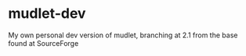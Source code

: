 mudlet-dev
==========

My own personal dev version of mudlet, branching at 2.1 from the base found at SourceForge